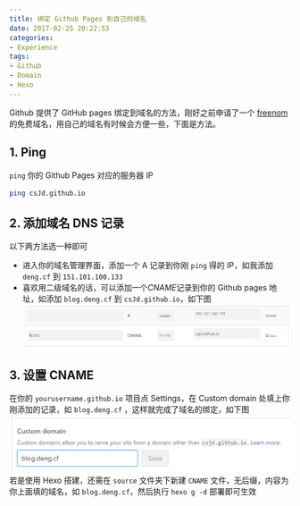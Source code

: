 ```yaml
---
title: 绑定 Github Pages 到自己的域名
date: 2017-02-25 20:22:53
categories:
- Experience
tags:
- Github
- Domain
- Hexo
---
```


Github 提供了 GitHub pages 绑定到域名的方法，刚好之前申请了一个 [freenom](http://www.freenom.com/zh/index.html?lang=zh) 的免费域名，用自己的域名有时候会方便一些，下面是方法。

## 1. Ping
`ping` 你的 Github Pages 对应的服务器 IP
``` bash
ping csJd.github.io
```

<!-- more -->

## 2. 添加域名 DNS 记录
以下两方法选一种即可
* 进入你的域名管理界面，添加一个 A 记录到你刚 `ping` 得的 IP，如我添加 `deng.cf` 到 `151.101.100.133`
* 喜欢用二级域名的话，可以添加一个*CNAME*记录到你的 Github pages 地址，如添加 `blog.deng.cf` 到 `csJd.github.io`，如下图
![](https://github.com/csJd/csJd.github.io/raw/res/Bind-github-pages-with-your-domain2.png)

## 3. 设置 CNAME
在你的 `yourusername.github.io` 项目点 Settings，在 Custom domain 处填上你刚添加的记录，如 `blog.deng.cf` ，这样就完成了域名的绑定，如下图
![](https://github.com/csJd/csJd.github.io/raw/res/Bind-github-pages-with-your-domain.png)
若是使用 Hexo 搭建，还需在 `source` 文件夹下新建 `CNAME` 文件，无后缀，内容为你上面填的域名，如 `blog.deng.cf`，然后执行 `hexo g -d` 部署即可生效
